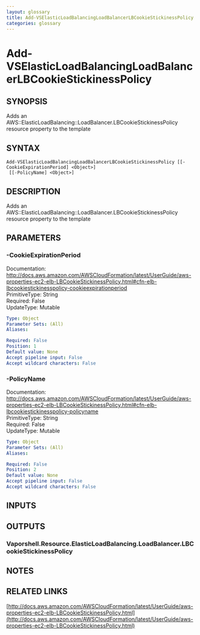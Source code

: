 ```yaml
---
layout: glossary
title: Add-VSElasticLoadBalancingLoadBalancerLBCookieStickinessPolicy
categories: glossary
---
```


# Add-VSElasticLoadBalancingLoadBalancerLBCookieStickinessPolicy

## SYNOPSIS
Adds an AWS::ElasticLoadBalancing::LoadBalancer.LBCookieStickinessPolicy resource property to the template

## SYNTAX

```
Add-VSElasticLoadBalancingLoadBalancerLBCookieStickinessPolicy [[-CookieExpirationPeriod] <Object>]
 [[-PolicyName] <Object>]
```

## DESCRIPTION
Adds an AWS::ElasticLoadBalancing::LoadBalancer.LBCookieStickinessPolicy resource property to the template

## PARAMETERS

### -CookieExpirationPeriod
Documentation: http://docs.aws.amazon.com/AWSCloudFormation/latest/UserGuide/aws-properties-ec2-elb-LBCookieStickinessPolicy.html#cfn-elb-lbcookiestickinesspolicy-cookieexpirationperiod    
PrimitiveType: String    
Required: False    
UpdateType: Mutable

```yaml
Type: Object
Parameter Sets: (All)
Aliases: 

Required: False
Position: 1
Default value: None
Accept pipeline input: False
Accept wildcard characters: False
```

### -PolicyName
Documentation: http://docs.aws.amazon.com/AWSCloudFormation/latest/UserGuide/aws-properties-ec2-elb-LBCookieStickinessPolicy.html#cfn-elb-lbcookiestickinesspolicy-policyname    
PrimitiveType: String    
Required: False    
UpdateType: Mutable

```yaml
Type: Object
Parameter Sets: (All)
Aliases: 

Required: False
Position: 2
Default value: None
Accept pipeline input: False
Accept wildcard characters: False
```

## INPUTS

## OUTPUTS

### Vaporshell.Resource.ElasticLoadBalancing.LoadBalancer.LBCookieStickinessPolicy

## NOTES

## RELATED LINKS

[http://docs.aws.amazon.com/AWSCloudFormation/latest/UserGuide/aws-properties-ec2-elb-LBCookieStickinessPolicy.html](http://docs.aws.amazon.com/AWSCloudFormation/latest/UserGuide/aws-properties-ec2-elb-LBCookieStickinessPolicy.html)

